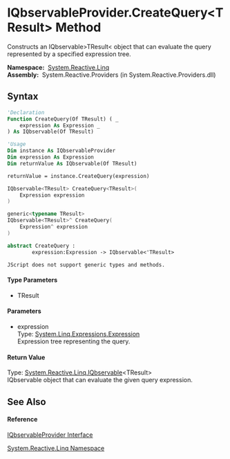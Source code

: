 # IQbservableProvider.CreateQuery\<TResult\> Method

Constructs an IQbservable\>TResult\< object that can evaluate the query represented by a specified expression tree.

**Namespace:**  [System.Reactive.Linq](System.Reactive.Linq\System.Reactive.Linq.md)  
**Assembly:**  System.Reactive.Providers (in System.Reactive.Providers.dll)

## Syntax

```vb
'Declaration
Function CreateQuery(Of TResult) ( _
    expression As Expression _
) As IQbservable(Of TResult)
```

```vb
'Usage
Dim instance As IQbservableProvider
Dim expression As Expression
Dim returnValue As IQbservable(Of TResult)

returnValue = instance.CreateQuery(expression)
```

```csharp
IQbservable<TResult> CreateQuery<TResult>(
    Expression expression
)
```

```c++
generic<typename TResult>
IQbservable<TResult>^ CreateQuery(
    Expression^ expression
)
```

```fsharp
abstract CreateQuery : 
        expression:Expression -> IQbservable<'TResult> 
```

```jscript
JScript does not support generic types and methods.
```

#### Type Parameters

- TResult

#### Parameters

- expression  
  Type: [System.Linq.Expressions.Expression](https://msdn.microsoft.com/en-us/library/Bb356138)  
  Expression tree representing the query.

#### Return Value

Type: [System.Reactive.Linq.IQbservable](IQbservable\IQbservable(TSource).md)\<TResult\>  
IQbservable object that can evaluate the given query expression.

## See Also

#### Reference

[IQbservableProvider Interface](IQbservableProvider\IQbservableProvider.md)

[System.Reactive.Linq Namespace](System.Reactive.Linq\System.Reactive.Linq.md)







